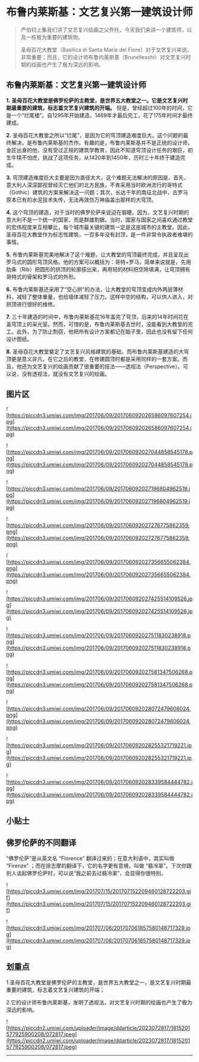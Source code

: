 # 布鲁内莱斯基：文艺复兴第一建筑设计师

> 严伯钧上集我们讲了文艺复兴绘画之父乔托，今天我们来讲一个建筑师，以及一栋极为重要的建筑物。
> 
> 圣母百花大教堂（Basilica di Santa Maria del Fiore）对于文艺复兴来说，非常重要；而且，它的设计师布鲁内莱斯基（Brunelleschi）对文艺复兴时期的绘画也产生了极为深远的影响。

## 布鲁内莱斯基：文艺复兴第一建筑设计师

 **1.**  **圣母百花大教堂是佛罗伦萨的主教堂，是世界五大教堂之一。它是文艺复兴时期最重要的建筑，标志着文艺复兴建筑的开端。** 但是，曾经超过100年的时间，它是一个“烂尾楼”。自1295年开始建造，1469年才最后完工，花了175年时间才最终建成。

 **2.** 圣母百花大教堂之所以“烂尾”，是因为它的穹顶建造难度巨大。这个问题的最终解决，是布鲁内莱斯基的杰作。有趣的是，布鲁内莱斯基并不是正统的设计师，金匠出身的他，没有受过正规的建筑学教育，因此不知道穹顶设计任务的艰巨，初生牛犊不怕虎，挑战了这项任务，从1420年到1450年，历时三十年终于建造完成。

 **3.** 穹顶建造难度巨大主要是因为直径太大，这个难题无法解决的原因是，首先，意大利人深深鄙视曾经灭亡他们的北方民族，不肯采用当时欧洲流行的哥特式（Gothic）建筑的方案来解决这一问题；其次，长达千年的南征北战中，古罗马原本已有的水泥技术失传，无法再效仿万神庙盖出那样的大穹顶。

 **4.** 这个穹顶的建造，对于当时的佛罗伦萨来说迫在眉睫。因为，文艺复兴时期的意大利不是一个统一的国家，而是群雄割据。当时，国家与国家之间喜欢通过教堂的宏伟程度来互相攀比，每个城市最关键的建筑一定是这座城市的主教堂。因此，圣母百花大教堂作为标志性建筑，一百多年没有封顶，是一件非常令执政者难堪的事情。

 **5.** 布鲁内莱斯基完美地解决了这个难题，让大教堂的穹顶最终完成，并且呈现出罗马式的圆形穹顶风格。他的方案可以概括为：哥特+罗马，简单来说就是，先用肋条（Rib）把圆形的拱顶的轮廓搭出来，再用轻的材料把空隙填满，让穹顶拥有哥特式的骨架和罗马式的外形。

 **6.** 布鲁内莱斯基还采用了“空心拱”的办法，让大教堂的穹顶变成内外两层薄材料，减轻了整体重量，也给墙体减轻了压力。这样中空的结构，可以供人进入，对拱顶进行很好的维修。

 **7.** 三十年建造的时间中，布鲁内莱斯基花16年盖完了穹顶，后来的14年时间花在盖穹顶上的采光室。然而，可惜的是，布鲁内莱斯基去世时，没能看到大教堂的完工。此外，为了防止剽窃，他把所有设计方案都记在脑子里，因此也没有留下任何设计图纸。

 **8.** 圣母百花大教堂奠定了文艺复兴风格建筑的基础，而布鲁内莱斯基建造的大穹顶更是意义非凡，在它之后的教堂，在修建圆顶时都是采用同样的一套方案。而且，他还为文艺复兴的绘画贡献了很重要的技法——透视法（Perspective）。可以说，没有透视法，就没有文艺复兴的绘画。

## 图片区

![https://piccdn3.umiwi.com/img/201706/09/201706092026586097607254.jpg](https://piccdn3.umiwi.com/img/201706/09/201706092026586097607254.jpg)

![https://piccdn3.umiwi.com/img/201706/09/201706092027044858545178.png](https://piccdn3.umiwi.com/img/201706/09/201706092027044858545178.png)

![https://piccdn3.umiwi.com/img/201706/09/201706092027196804962519.jpg](https://piccdn3.umiwi.com/img/201706/09/201706092027196804962519.jpg)

![https://piccdn3.umiwi.com/img/201706/09/201706092027276775862359.png](https://piccdn3.umiwi.com/img/201706/09/201706092027276775862359.png)

![https://piccdn3.umiwi.com/img/201706/09/201706092027356655062384.png](https://piccdn3.umiwi.com/img/201706/09/201706092027356655062384.png)

![https://piccdn3.umiwi.com/img/201706/09/201706092027425514109526.jpg](https://piccdn3.umiwi.com/img/201706/09/201706092027425514109526.jpg)

![https://piccdn3.umiwi.com/img/201706/09/201706092027511830238918.png](https://piccdn3.umiwi.com/img/201706/09/201706092027511830238918.png)

![https://piccdn3.umiwi.com/img/201706/09/201706092027581347506268.png](https://piccdn3.umiwi.com/img/201706/09/201706092027581347506268.png)

![https://piccdn3.umiwi.com/img/201706/09/201706092028072479606024.png](https://piccdn3.umiwi.com/img/201706/09/201706092028072479606024.png)

![https://piccdn3.umiwi.com/img/201706/09/201706092028255321719221.jpg](https://piccdn3.umiwi.com/img/201706/09/201706092028255321719221.jpg)

![https://piccdn3.umiwi.com/img/201706/09/201706092028339584444782.jpg](https://piccdn3.umiwi.com/img/201706/09/201706092028339584444782.jpg)

## 小贴士

## 佛罗伦萨的不同翻译

“佛罗伦萨”是从英文名 “Florence” 翻译过来的；在意大利语中，其实叫做 “Firenze” ；而在徐志摩的翻译下，它的名字更有意境，叫做 “翡冷翠”。下次你跟别人谈起佛罗伦萨时，可以说“我之前去过翡冷翠”，会显得你很特别。

![https://piccdn3.umiwi.com/img/201707/15/201707152209460128722203.gif](https://piccdn3.umiwi.com/img/201707/15/201707152209460128722203.gif)

![https://piccdn3.umiwi.com/img/201707/06/201707061857580148717329.jpg](https://piccdn3.umiwi.com/img/201707/06/201707061857580148717329.jpg)

## 划重点

1.圣母百花大教堂是佛罗伦萨的主教堂，是世界五大教堂之一，是文艺复兴时期最重要的建筑，标志着文艺复兴建筑的开端；

2.它的设计师布鲁内莱斯基，发明了透视法，对文艺复兴时期的绘画也产生了极为深远的影响。

![https://piccdn2.umiwi.com/uploader/image/ddarticle/2023072817/1815201577925900208/072817.jpeg](https://piccdn2.umiwi.com/uploader/image/ddarticle/2023072817/1815201577925900208/072817.jpeg)

---
